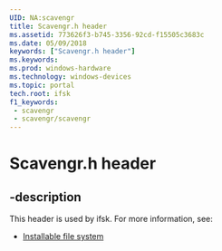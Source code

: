```yaml
---
UID: NA:scavengr
title: Scavengr.h header
ms.assetid: 773626f3-b745-3356-92cd-f15505c3683c
ms.date: 05/09/2018
keywords: ["Scavengr.h header"]
ms.keywords: 
ms.prod: windows-hardware
ms.technology: windows-devices
ms.topic: portal
tech.root: ifsk
f1_keywords:
 - scavengr
 - scavengr/scavengr
---
```


# Scavengr.h header


## -description

This header is used by ifsk. For more information, see:

- [Installable file system](../_ifsk/index.md)

